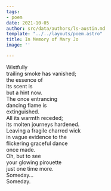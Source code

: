 ```yaml
---
tags:
- poem
date: 2021-10-05
author: src/data/authors/ls-austin.md
template: "../../layouts/poem.astro"
title: In Memory of Mary Jo
image: ''

---
```

Wistfully  
trailing smoke has vanished;  
the essence of  
its scent is  
but a hint now.  
The once entrancing  
dancing flame is  
extinguished.  
All its warmth receded;  
its molten journeys hardened.  
Leaving a fragile charred wick  
in vague evidence to the  
flickering graceful dance  
once made.  
Oh, but to see  
your glowing pirouette  
just one time more.  
Someday…  
Someday.